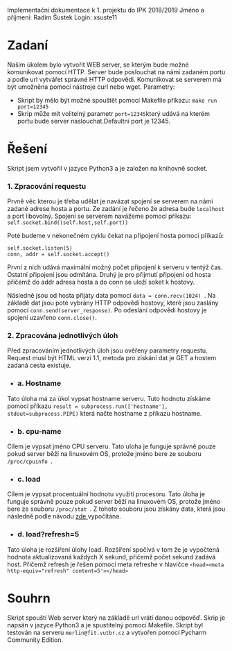 Implementační dokumentace k 1. projektu do IPK 2018/2019
Jméno a příjmení: Radim Šustek
Login: xsuste11

# Zadaní
Naším úkolem bylo vytvořit WEB server, se kterým bude možné komunikovat pomocí HTTP. Server bude poslouchat na námi zadaném portu a podle url vytvářet správné HTTP odpovědi. Komunikovat se serverem má být umožněna pomocí nástroje curl nebo wget.
Parametry:
- Skript by mělo být možné spouštět pomocí Makefile příkazu: ```make run port=12345```
- Skrip může mít volitelný parametr ```port=12345```který udává na kterém portu bude server naslouchat.Defaultní port je 12345.


# Řešení
Skript jsem vytvořil v jazyce Python3 a je založen na knihovně socket.
### 1. Zpracování requestu
Prvně věc kterou je třeba udělat je navázat spojení se serverem na námi zadané adrese hosta a portu. Ze zadání je řečeno že adresa bude ```localhost``` a port libovolný.
Spojení se serverem navážeme pomocí příkazu: ```self.socket.bind((self.host,self.port))```

Poté budeme v nekonečném cyklu čekat na připojení hosta pomocí příkazů:
``` 
self.socket.listen(5)
conn, addr = self.socket.accept()
```
První z nich udává maximální možný počet připojení k serveru v tentýž čas. Ostatní připojení jsou odmítána.
Druhý je pro přijmutí připojení od hosta přičemž do addr adresa hosta a do conn se uloží soket k hostovy.

Následně jsou od hosta přijaty data pomocí
```data = conn.recv(1024) ```. Na základě dat jsou poté vybrány HTTP odpovědi hostovy, které jsou zaslány pomocí ```conn.send(server_response)```.
Po odeslání odpovědi hostovy je spojení uzavřeno ```conn.close()```.


### 2. Zpracována jednotlivých úloh
Před zpracováním jednotlivých úloh jsou ověřeny parametry requestu. Request musí být HTML verzi 1.1, metoda pro získání dat je GET a hostem zadaná cesta existuje.
- ### a. Hostname
Tato úloha má za úkol vypsat hostname serveru. Tuto hodnotu získáme pomocí příkazu
``` result = subprocess.run(['hostname'], stdout=subprocess.PIPE) ``` která načte hostname z příkazu hostname.
- ### b. cpu-name
Cílem je vypsat jméno CPU serveru. Tato uloha je funguje správně pouze pokud server běží na linuxovém OS, protože jméno bere ze souboru ```/proc/cpuinfo ```.

- ### c. load
Cílem je vypsat procentuální hodnotu využití procesoru. Tato úloha je funguje správně pouze pokud server běží na linuxovém OS, protože jméno bere ze souboru ```/proc/stat ```. Z tohoto souboru jsou získány data, která jsou následně podle návodu [zde ](https://stackoverflow.com/questions/23367857/accurate-calculation-of-cpu-usage-given-in-percentage-in-linux) vypočítána.
- ### d. load?refresh=5
Tato úloha je rozšíření úlohy load. Rozšíření spočívá v tom že je vypočtená hodnota aktualizovaná každých X sekund, přičemž počet sekund zadává host. Přičemž refresh je řešen pomocí meta refreshe v hlavičce
```<head><meta http-equiv="refresh" content=5'></head>```

# Souhrn
Skript spouští Web server který na základě url vrátí danou odpověď. Skrip je napsán v jazyce Python3 a je spustitelný pomocí Makefile. Skript byl testován na serveru ```merlin@fit.vutbr.cz``` a vytvořen pomocí Pycharm Community Edition.

